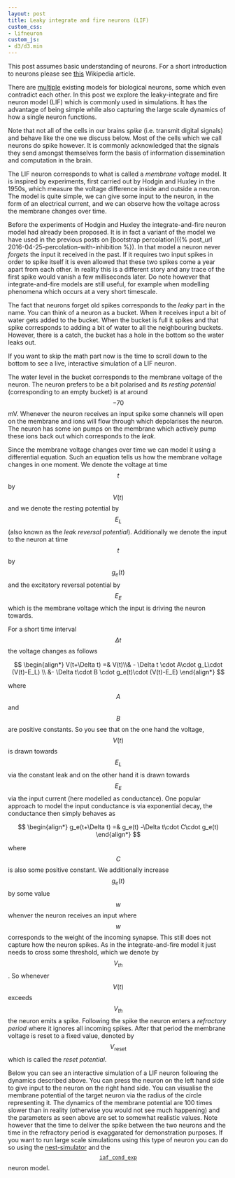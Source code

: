 ```yaml
---
layout: post
title: Leaky integrate and fire neurons (LIF)
custom_css:
- lifneuron
custom_js:
- d3/d3.min
---
```

<p class="message">
This post assumes basic understanding of neurons. For a short
introduction to neurons please see <a
href="https://simple.wikipedia.org/wiki/Neuron">this</a> Wikipedia
article.
</p>

There are
[multiple](https://en.wikipedia.org/wiki/Biological_neuron_model)
existing models for biological neurons, some which even contradict each
other. In this post we explore the leaky-integrate and fire neuron model
(LIF) which is commonly used in simulations. It has the advantage of
being simple while also capturing the large scale dynamics of how a
single neuron functions.

Note that not all of the cells in our brains *spike* (i.e.
transmit digital signals) and behave like the one we discuss below. Most
of the cells which we call neurons do spike however. It is commonly
acknowledged that the signals they send amongst themselves form the
basis of information dissemination and computation in the brain.

The LIF neuron corresponds to what is called a *membrane voltage* model.
It is inspired by experiments, first carried out by Hodgin and Huxley in
the 1950s, which measure the voltage difference inside and outside a
neuron. The model is quite simple, we can give some input to the neuron,
in the form of an electrical current, and we can observe how the voltage
across the membrane changes over time.

Before the experiments of Hodgin and Huxley the integrate-and-fire
neuron model had already been proposed. It is in fact a variant of the
model we have used in the previous posts on [bootstrap percolation]({%
post_url 2016-04-25-percolation-with-inhibition %}). In that model a
neuron never *forgets* the input it received in the past. If it requires
two input spikes in order to spike itself it is even allowed that these
two spikes come a year apart from each other. In reality this is a
different story and any trace of the first spike would vanish a few
milliseconds later. Do note however that integrate-and-fire models are
still useful, for example when modelling phenomena which occurs at a
very short timescale.

The fact that neurons forget old spikes corresponds to the *leaky* part
in the name. You can think of a neuron as a bucket. When it receives
input a bit of water gets added to the bucket. When the bucket is full
it spikes and that spike corresponds to adding a bit of water to all the
neighbouring buckets. However, there is a catch, the bucket has a hole
in the bottom so the water leaks out.

If you want to skip the math part now is the time to scroll down to the
bottom to see a live, interactive simulation of a LIF neuron.

The water level in the bucket corresponds to the membrane voltage of the
neuron. The neuron prefers to be a bit polarised and its *resting
potential* (corresponding to an empty bucket) is at around $$-70$$ mV.
Whenever the neuron receives an input spike some channels will open on
the membrane and ions will flow through which depolarises the neuron.
The neuron has some ion pumps on the membrane which actively pump these
ions back out which corresponds to the *leak*.

Since the membrane voltage changes over time we can model it using a
differential equation. Such an equation tells us how the membrane
voltage changes in one moment. We denote the voltage at time $$t$$ by
$$V(t)$$ and we denote the resting potential by $$E_L$$ (also known as the
*leak reversal potential*). Additionally we denote the input to the
neuron at time $$t$$ by $$g_e(t)$$ and the excitatory reversal potential
by $$E_E$$ which is the membrane voltage which the input is driving the
neuron towards.

For a short time interval $$\Delta t$$ the voltage changes as follows

$$
\begin{align*}
V(t+\Delta t) =& V(t)\\& - \Delta t \cdot A\cdot g_L\cdot (V(t)-E_L) \\
&- \Delta t\cdot B \cdot g_e(t)\cdot (V(t)-E_E)
\end{align*}
$$

where $$A$$ and $$B$$ are positive constants. So you see that on the one
hand the voltage, $$V(t)$$ is drawn towards $$E_L$$ via the constant
leak and on the other hand it is drawn towards $$E_E$$ via the input
current (here modelled as conductance). One popular approach to model
the input conductance is via exponential decay, the conductance then
simply behaves as

$$
\begin{align*}
g_e(t+\Delta t) =& g_e(t) -\Delta t\cdot C\cdot g_e(t)
\end{align*}
$$

where $$C$$ is also some positive constant. We additionally increase
$$g_e(t)$$ by some value $$w$$ whenver the neuron receives an input
where $$w$$ corresponds to the weight of the incoming synapse. This
still does not capture how the neuron spikes. As in the
integrate-and-fire model it just needs to cross some threshold, which we
denote by $$V_{th}$$. So whenever $$V(t)$$ exceeds $$V_{th}$$ the neuron
emits a spike. Following the spike the neuron enters a *refractory
period* where it ignores all incoming spikes. After that period the
membrane voltage is reset to a fixed value, denoted by
$$V_{\text{reset}}$$ which is called the *reset potential*.

Below you can see an interactive simulation of a LIF neuron following
the dynamics described above. You can press the neuron on the left hand
side to give input to the neuron on the right hand side. You can
visualise the membrane potential of the target neuron via the radius of
the circle representing it. The dynamics of the membrane potential are
100 times slower than in reality (otherwise you would not see much
happening) and the parameters as seen above are set to somewhat
realistic values. Note however that the time to deliver the spike
between the two neurons and the time in the refractory period is
exaggarated for demonstration purposes. If you want to run large scale
simulations using this type of neuron you can do so using the
[nest-simulator](http://www.nest-initiative.org/) and the
[$$\mathtt{iaf\_cond\_exp}$$](https://github.com/nest/nest-simulator/blob/master/models/iaf_cond_exp.cpp)
neuron model.

<div id="neuron"></div>

<script>
var width = d3.select("#neuron").node().getBoundingClientRect().width;
var height = 300;
var delay = 250;
var neuronradius = 15;
var msgradius = 5;

var m_V = -70.0E-3; // Membrane voltage
var g_E = 0.0; // Excitatory synaptic conductance
var t_delta = 1E-4; // 0.1 ms, so we need to update every 10 ms

var spike_effect = 1.0E-3;
var membrane_capacitance = 250E-12; // Capacity of the membrance
var E_E= 0.0; // Excitatory reversal potential
var E_L = -70E-3;   // Leak reversal potential
var g_L = 16.6667E-9; // Leak conductance, nS
var V_T = -55E-3    // Threshold potential
var V_reset = -60E-3 // Reset potential
var t_ref = 2.5E-3 // Refractory period
var weight = 1E-7;
var t_syn = 0.2E-3;

var realTimeDelay = 10;
var realTimeRefractoryPeriod = 1000;

var started = false;
var spiking = false;
var blowup = 3000;

var thresholdradius = neuronradius + (V_T - E_L)*blowup;
var resetradius = neuronradius + (V_reset-E_L)*blowup;

var fill = d3.scale.category20c();


var svg = d3.select("#neuron").append("svg")
    .attr("width", width)
    .attr("height", height);

var play = svg.append("g")
    .attr("class", "play");

play.append("circle")
    .attr("r", neuronradius)
    .attr("stroke-width", ".5px")
    .attr("transform", "translate(" + width / 4 + "," + height / 2 + ")")
    .on("mousedown", function() {
      play.classed("mousedown", true);
      d3.select(window).on("mouseup", function() { play.classed("mousedown", false);
        // Input spike
        var input_spike = svg.append("circle");
        input_spike.attr({
            cx: width/4.0,
            cy: height/2.0,
            fill: fill.range()[8],
            r: neuronradius + (m_V-E_L)*blowup,
            opacity:1.0
          })
        input_spike.transition()
          .duration(150)
          .ease("linear") // For more easing info check http://bl.ocks.org/hunzy/9929724
          .attr("r",200)
          .attr("opacity",0)
          .remove();
        // Message
        var marker = svg.append("circle");
        marker.attr({
            cx: width/4.0,
            cy: height/2.0,
            fill: fill.range()[8],
            r: neuronradius,
            opacity:0.5
          })
        marker.transition()
          .duration(delay)
          .ease("circle") // For more easing info check http://bl.ocks.org/hunzy/9929724
          .attr("cx",3*width/4.0)
          .attr("r",msgradius)
          .each("end", function(){
            if(!spiking) {
              g_E += weight;
            }
            if(!started) {
              started=true;
              setTimeout(update,10);
            }
           })
          .remove();
      });
    })
    .on("click", function() {
      });

var neuron = svg.append("g")
  .attr("class", "neuron");

var neuron_threshold = neuron.append("circle")
    .attr({fill:"none",
        "stroke-width":"1.5px",
        stroke:"#000",
        "stroke-linejoin":"round",
        "opacity": 0.5,
        "stroke-dasharray":"10,10"})
    .attr("r", neuronradius + (V_T - E_L)*blowup)
    .attr("transform", "translate(" + 3*width / 4 + "," + height / 2 + ")");

var neuron_reset = neuron.append("circle")
    .attr({fill:"none",
        "stroke-width":".5px",
        stroke:"#000",
        "stroke-linejoin":"round"})
    .attr("r", resetradius)
    .attr("transform", "translate(" + 3*width / 4 + "," + height / 2 + ")");

var neuroncircle = neuron.append("circle")
    .attr("r", neuronradius)
    .attr("fill",d3.rgb(fill.range()[8]).brighter((m_V-E_L)*150))
    .attr("transform", "translate(" + 3*width / 4 + "," + height / 2 + ")")
    .attr("opacity", 0.5);

function update() {
  spiking = false;
  //console.log(m_V);
  //console.log(g_E);
  g_E = g_E - (t_delta/t_syn)*g_E;
  m_V = m_V + (t_delta/membrane_capacitance)*( -g_L*(m_V - E_L) - g_E*(m_V - E_E));
  neuroncircle.transition().duration(0).attr("r",neuronradius + (m_V-E_L)*blowup)
  .attr("fill",d3.rgb(fill.range()[8]).brighter((m_V-E_L)*150));

  if(!spiking && m_V > V_T) {
    spiking = true;
    m_V = V_reset;
    neuroncircle.transition().duration(0)
      .attr("r",neuronradius + (m_V-E_L)*blowup)
      .attr("fill",fill.range()[4]);
    var marker = svg.append("circle");
    marker.attr({
        cx: 3*width/4.0,
        cy: height/2.0,
        fill: fill.range()[8],
        r: neuronradius + (m_V-E_L)*blowup,
        opacity:1.0
      })
    marker.transition()
      .duration(500)
      .ease("linear") // For more easing info check http://bl.ocks.org/hunzy/9929724
      .attr("r",200)
      .attr("opacity",0)
      .remove();
    setTimeout(update,realTimeRefractoryPeriod);
  }
  else if(m_V - E_L < 0.0005) {
    started = false;
  }
  else {
    setTimeout(update,realTimeDelay);
  }
}

var arc_margin = 1.1;
var arc_margin2 = 1.05;

// Threshold label

//Create an SVG path
svg.append("path")
	.attr("id", "threshold_radius_margin") //very important to give the path element a unique ID to reference later
	.attr("d", "M "+((3*width/4.0)-arc_margin*thresholdradius)+","+height/2.0+" A "+arc_margin*thresholdradius+","+arc_margin*thresholdradius+" 0 0,1 "+((3*width/4.0)+arc_margin*thresholdradius)+","+height/2.0+"") //Notation for an SVG path, from bl.ocks.org/mbostock/2565344
	.style("fill", "none");

//Create an SVG text element and append a textPath element
svg.append("text")
  .classed("unselectable",true)
  .append("textPath") //append a textPath to the text element
	.attr("xlink:href", "#threshold_radius_margin") //place the ID of the path here
	.style("text-anchor","middle") //place the text halfway on the arc
	.attr("startOffset", "50%")
  .text("Spiking threshold")
  .attr("font-size",14);

// Reset potential label
svg.append("path")
	.attr("id", "reset_radius_margin") //very important to give the path element a unique ID to reference later
	.attr("d", "M "+((3*width/4.0)-arc_margin2*resetradius)+","+height/2.0+" A "+arc_margin2*resetradius+","+arc_margin2*resetradius+" 0 0,1 "+((3*width/4.0)+arc_margin2*resetradius)+","+height/2.0+"") //Notation for an SVG path, from bl.ocks.org/mbostock/2565344
	.style("fill", "none");

//Create an SVG text element and append a textPath element
svg.append("text")
  .classed("unselectable",true)
  .append("textPath") //append a textPath to the text element
	.attr("xlink:href", "#reset_radius_margin") //place the ID of the path here
	.style("text-anchor","middle") //place the text halfway on the arc
	.attr("startOffset", "50%")
  .text("Reset potential")
  .attr("font-size",11);

play.append("text").attr("text-anchor", "middle")
  .attr("x",width/4.0)
  .attr("dy",4*height/5.0)
  .classed("unselectable",true)
  .text("Input neuron")
  .attr("font-size",14);

neuron.append("text").attr("text-anchor", "middle")
  .attr("x",3*width/4.0)
  .attr("dy",4*height/5.0)
  .classed("unselectable",true)
  .text("Output neuron")
  .attr("font-size",14);

</script>


